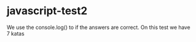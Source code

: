# javascript-test2
We use the console.log() to if the answers are correct.
On this test we have 7 katas